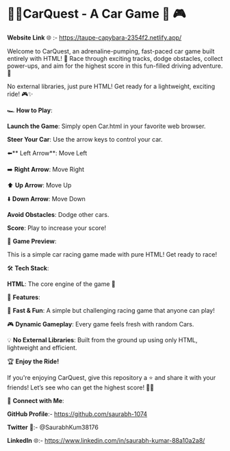 # 🚗💨CarQuest - A Car Game 🏁 🎮
 
**Website Link** 🌐 :- https://taupe-capybara-2354f2.netlify.app/


Welcome to CarQuest, an adrenaline-pumping, fast-paced car game built entirely with HTML! 🚀 Race through exciting tracks, dodge obstacles, collect power-ups, and aim for the highest score in this fun-filled driving adventure. 🌟
  
No external libraries, just pure HTML! Get ready for a lightweight, exciting ride! 🎮✨ 
   
    
🏎️ **How to Play**:     
    
**Launch the Game**: Simply open Car.html in your favorite web browser.    
  
  
**Steer Your Car**: Use the arrow keys to control your car.   

⬅️** Left Arrow**: Move Left

➡️ **Right Arrow**: Move Right

⬆️ **Up Arrow**: Move Up

⬇️ **Down Arrow**: Move Down

**Avoid Obstacles**: Dodge other cars.

**Score**: Play to increase your score!




📸 **Game Preview**:

This is a simple car racing game made with pure HTML! Get ready to race!




🛠️  **Tech Stack**:

**HTML**: The core engine of the game 🚗

🚀 **Features**:

🏁 **Fast & Fun**: A simple but challenging racing game that anyone can play!

🎮 **Dynamic Gameplay**: Every game feels fresh with random Cars.

💡 **No External Libraries**: Built from the ground up using only HTML, lightweight and efficient.





🏆 **Enjoy the Ride!**

If you're enjoying CarQuest, give this repository a ⭐️ and share it with your friends! Let’s see who can get the highest score! 🚗💥




🔗 **Connect with Me**:

**GitHub Profile**:- https://github.com/saurabh-1074

**Twitter** 🚀:- @SaurabhKum38176

**LinkedIn** 🌐:- https://www.linkedin.com/in/saurabh-kumar-88a10a2a8/
